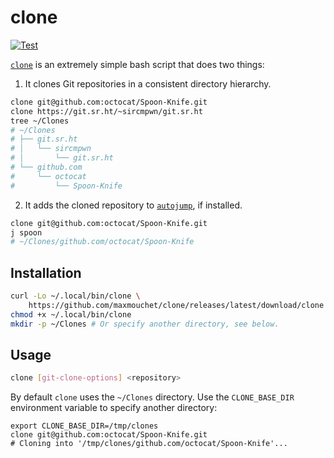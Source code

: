 # clone

[![Test](https://github.com/maxmouchet/clone/actions/workflows/test.yaml/badge.svg)](https://github.com/maxmouchet/clone/actions/workflows/test.yaml)

[`clone`](/clone) is an extremely simple bash script that does two things:

1) It clones Git repositories in a consistent directory hierarchy.

```bash
clone git@github.com:octocat/Spoon-Knife.git
clone https://git.sr.ht/~sircmpwn/git.sr.ht
tree ~/Clones
# ~/Clones
# ├── git.sr.ht
# │   └── sircmpwn
# │       └── git.sr.ht
# └── github.com
#     └── octocat
#         └── Spoon-Knife
```

2. It adds the cloned repository to [`autojump`](https://github.com/wting/autojump), if installed.
```bash
clone git@github.com:octocat/Spoon-Knife.git
j spoon
# ~/Clones/github.com/octocat/Spoon-Knife
```

## Installation

```bash
curl -Lo ~/.local/bin/clone \
    https://github.com/maxmouchet/clone/releases/latest/download/clone
chmod +x ~/.local/bin/clone
mkdir -p ~/Clones # Or specify another directory, see below.
```

## Usage

```bash
clone [git-clone-options] <repository>
```

By default `clone` uses the `~/Clones` directory. Use the `CLONE_BASE_DIR` environment variable to specify another directory:
```
export CLONE_BASE_DIR=/tmp/clones
clone git@github.com:octocat/Spoon-Knife.git
# Cloning into '/tmp/clones/github.com/octocat/Spoon-Knife'...
```
